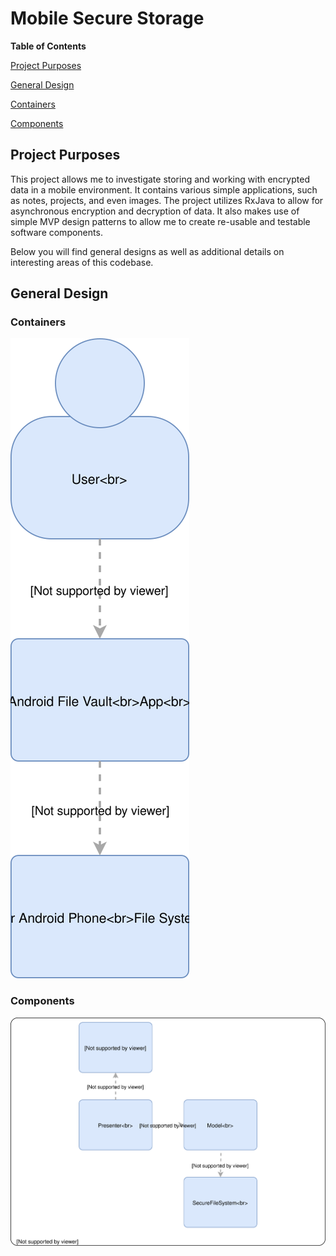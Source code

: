 # Mobile Secure Storage

**Table of Contents**

[Project Purposes](#project_purposes)

[General Design](#general_design)

[Containers](#containers)

[Components](#components)

<a name="project_purposes"></a>
## Project Purposes
This project allows me to investigate storing and working with encrypted data in a mobile environment.  It contains various simple applications, such as notes, projects, and even images.  The project utilizes RxJava to allow for asynchronous encryption and decryption of data.  It also makes use of simple MVP design patterns to allow me to create re-usable and testable software components.

Below you will find general designs as well as additional details on interesting areas of this codebase.

<a name="general_design"></a>
## General Design

<a name="containers"></a>
### Containers

![](MSS&#32;C4&#32;Diagrams-Containers.svg)

<a name="components"></a>
### Components

![](MSS&#32;C4&#32;Diagrams-Components.svg)